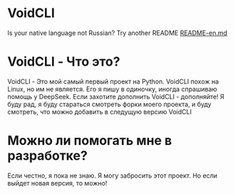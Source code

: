 # VoidCLI
Is your native language not Russian? Try another README
[README-en.md](https://github.com/w1ux/VoidCLI/blob/main/README-en.md)

# VoidCLI - Что это?
VoidCLI - Это мой самый первый проект на Python. VoidCLI похож на Linux, но им не является. Его я пишу в одиночку, иногда спрашиваю помощь у DeepSeek. Если захотите дополнить VoidCLI - дополняйте! Я буду рад, я буду стараться смотреть форки моего проекта, и буду смотреть, что можно добавить в следущую версию VoidCLI

# Можно ли помогать мне в разработке?
Если честно, я пока не знаю. Я могу забросить этот проект. Но если выйдет новая версия, то можно!
